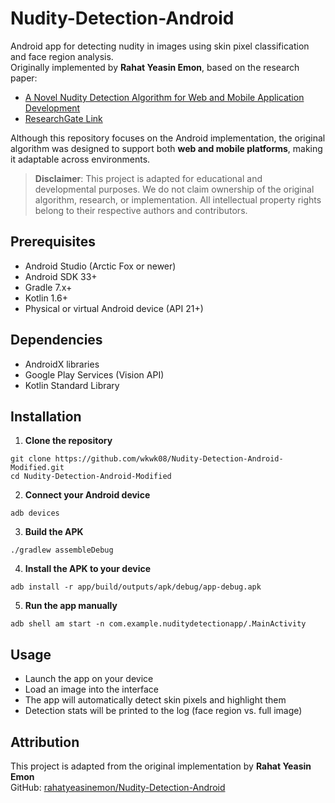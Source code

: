 # Nudity-Detection-Android

Android app for detecting nudity in images using skin pixel classification and face region analysis.  
Originally implemented by **Rahat Yeasin Emon**, based on the research paper:  
- [A Novel Nudity Detection Algorithm for Web and Mobile Application Development](https://arxiv.org/ftp/arxiv/papers/2006/2006.01780.pdf)  
- [ResearchGate Link](https://www.researchgate.net/publication/341851946_A_Novel_Nudity_Detection_Algorithm_for_Web_and_Mobile_Application_Development)

Although this repository focuses on the Android implementation, the original algorithm was designed to support both **web and mobile platforms**, making it adaptable across environments.

> **Disclaimer**: This project is adapted for educational and developmental purposes. We do not claim ownership of the original algorithm, research, or implementation. All intellectual property rights belong to their respective authors and contributors.

## Prerequisites
- Android Studio (Arctic Fox or newer)
- Android SDK 33+
- Gradle 7.x+
- Kotlin 1.6+
- Physical or virtual Android device (API 21+)

## Dependencies
- AndroidX libraries
- Google Play Services (Vision API)
- Kotlin Standard Library

## Installation

1. **Clone the repository**
```
git clone https://github.com/wkwk08/Nudity-Detection-Android-Modified.git
cd Nudity-Detection-Android-Modified
```

2. **Connect your Android device**
```
adb devices
```

3. **Build the APK**
```
./gradlew assembleDebug
```

4. **Install the APK to your device**
```
adb install -r app/build/outputs/apk/debug/app-debug.apk
```

5. **Run the app manually**
```
adb shell am start -n com.example.nuditydetectionapp/.MainActivity
```

## Usage
- Launch the app on your device
- Load an image into the interface
- The app will automatically detect skin pixels and highlight them
- Detection stats will be printed to the log (face region vs. full image)

## Attribution
This project is adapted from the original implementation by **Rahat Yeasin Emon**  
GitHub: [rahatyeasinemon/Nudity-Detection-Android](https://github.com/rahatyeasinemon/Nudity-Detection-Android)